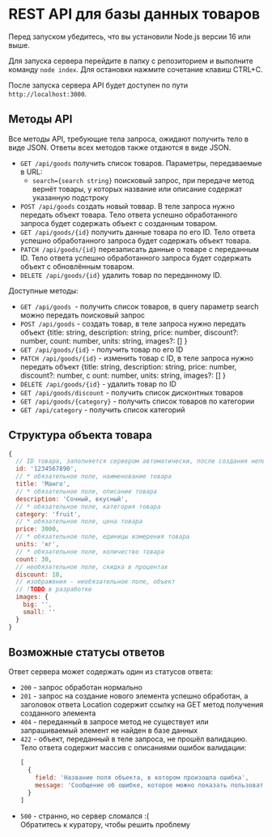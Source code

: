 # REST API для базы данных товаров

Перед запуском убедитесь, что вы установили Node.js версии 16 или выше.

Для запуска сервера перейдите в папку с репозиторием и выполните команду `node index`. Для остановки нажмите сочетание клавиш CTRL+C.

После запуска сервера API будет доступен по пути `http://localhost:3000`.

## Методы API

Все методы API, требующие тела запроса, ожидают получить тело в виде JSON. Ответы всех методов также отдаются в виде JSON.

* `GET /api/goods` получить список товаров. Параметры, передаваемые в URL:
    * `search={search string}` поисковый запрос, при передаче метод вернёт товары, у которых название или описание содержат указанную подстроку
* `POST /api/goods` создать новый товвар. В теле запроса нужно передать объект товара. Тело ответа успешно обработанного запроса будет содержать объект с созданным товаром.
* `GET /api/goods/{id}` получить данные товара по его ID. Тело ответа успешно обработанного запроса будет содержать объект товара.
* `PATCH /api/goods/{id}` перезаписать данные о товаре с переданным ID. Тело ответа успешно обработанного запроса будет содержать объект с обновлённым товаром.
* `DELETE /api/goods/{id}` удалить товар по переданному ID.


Доступные методы:
* `GET /api/goods `- получить список товаров, в query параметр search можно передать поисковый запрос
* `POST /api/goods` - создать товар, в теле запроса нужно передать объект {title: string, description: string, price: number, discount?: number, count: number, units: string, images?: [] }
* `GET /api/goods/{id}` - получить товар по его ID
* `PATCH /api/goods/{id}` - изменить товар с ID, в теле запроса нужно передать объект {title: string, description: string, price: number, discount?: number, c ount: number, units: string, images?: [] }
* `DELETE /api/goods/{id}` - удалить товар по ID
* `GET /api/goods/discount` - получить список дисконтных товаров
* `GET /api/goods/{category}` - получить список товаров по категории
* `GET /api/category` - получить список категорий

## Структура объекта товара

```javascript
{
  // ID товара, заполняется сервером автоматически, после создания нельзя изменить
  id: '1234567890',
  // * обязательное поле, наименование товара
  title: 'Манго',
  // * обязательное поле, описание товара
  description: 'Сочный, вкусный',
  // * обязательное поле, категория товара
  category: 'fruit',
  // * обязательное поле, цена товара
  price: 3000,
  // * обязательное поле, единицы измерения товара
  units: 'кг',
  // * обязательное поле, количество товара
  count: 30,
  // необязательное поле, скидка в процентах
  discount: 10,
  // изображения - необязательное поле, объект
  // !TODO в разработке
  images: {
    big: '',
    small: ''
  }
}
```

## Возможные статусы ответов

Ответ сервера может содержать один из статусов ответа:
* `200` - запрос обработан нормально
* `201` - запрос на создание нового элемента успешно обработан, а заголовок ответа Location содержит ссылку на GET метод получения созданного элемента
* `404` - переданный в запросе метод не существует или запрашиваемый элемент не найден в базе данных
* `422` - объект, переданный в теле запроса, не прошёл валидацию. Тело ответа содержит массив с описаниями ошибок валидации:
  ```javascript
  [
    {
      field: 'Название поля объекта, в котором произошла ошибка',
      message: 'Сообщение об ошибке, которое можно показать пользователю'
    }
  ]
  ```
* `500` - странно, но сервер сломался :(<br>Обратитесь к куратору, чтобы решить проблему
